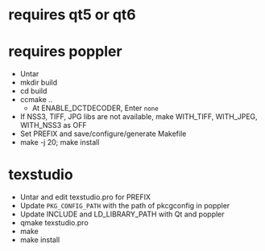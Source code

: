 # requires qt5 or qt6

# requires poppler
- Untar
- mkdir build
- cd build
- ccmake ..
  - At ENABLE_DCTDECODER, Enter `none`
- If NSS3, TIFF, JPG libs are not available, make WITH_TIFF, WITH_JPEG, WITH_NSS3 as OFF
- Set PREFIX and save/configure/generate Makefile
- make -j 20; make install 

# texstudio
- Untar and edit texstudio.pro for PREFIX
- Update `PKG_CONFIG_PATH` with the path of pkcgconfig in poppler
- Update INCLUDE and LD_LIBRARY_PATH with Qt and poppler
- qmake texstudio.pro
- make
- make install
